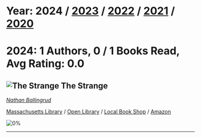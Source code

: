 # Year: 2024 / [2023](../books/) / [2022](../books/2022) / [2021](../books/2021) / [2020](../books/2020) 
# 2024: 1 Authors, 0 / 1 Books Read, Avg Rating: 0.0 

## ![The Strange](https://covers.openlibrary.org/b/isbn/9781534449954-M.jpg) The Strange
*[Nathan Ballingrud](../authors/NathanBallingrud)*

[Massachusetts Library](https://library.minlib.net/search/i=9781534449954) / [Open Library](https://openlibrary.org/isbn/9781534449954) / [Local Book Shop](https://bookshop.org/book/9781534449954) / [Amazon](https://amazon.com/dp/1534449957)

![0%](https://progress-bar.dev/0) 



---
